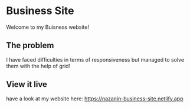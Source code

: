 # Business Site

Welcome to my Buisness website!

## The problem

I have faced difficulties in terms of responsiveness but managed to solve them with the help of grid!

## View it live
have a look at my website here: https://nazanin-business-site.netlify.app
